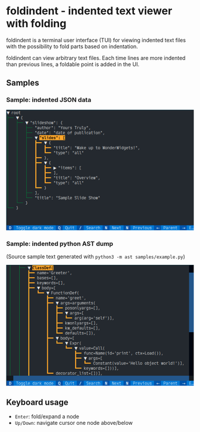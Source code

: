 # foldindent - indented text viewer with folding

foldindent is a terminal user interface (TUI) for viewing indented text files with the possibility to fold parts based on indentation.

foldindent can view arbitrary text files.
Each time lines are more indented than previous lines, a foldable point is added in the UI.

## Samples

### Sample: indented JSON data

![foldindent screenshot of indented JSON](https://github.com/hydrargyrum/foldindent/blob/main/samples/sample-json.png?raw=true)

### Sample: indented python AST dump

(Source sample text generated with `python3 -m ast samples/example.py`)

![foldindent screenshot of indented AST](https://github.com/hydrargyrum/foldindent/blob/main/samples/sample-ast.png?raw=true)

## Keyboard usage

- `Enter`: fold/expand a node
- `Up/Down`: navigate cursor one node above/below
